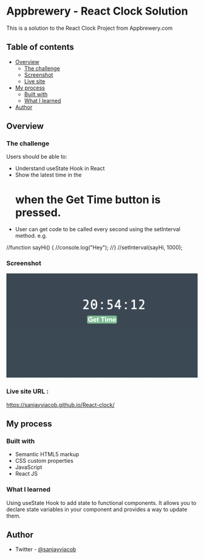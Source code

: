# Appbrewery - React Clock Solution

This is a solution to the React Clock Project from Appbrewery.com

## Table of contents

- [Overview](#overview)
  - [The challenge](#the-challenge)
  - [Screenshot](#screenshot)
  - [Live site](#livesite)
- [My process](#my-process)
  - [Built with](#built-with)
  - [What I learned](#what-i-learned)
- [Author](#author)

## Overview

### The challenge

Users should be able to:

- Understand useState Hook in React
- Show the latest time in the <h1> when the Get Time button is pressed.
- User can get code to be called every second using the setInterval method.
  e.g.

//function sayHi() {
//console.log("Hey");
//}
//setInterval(sayHi, 1000);

### Screenshot

![](./Screenshot.png)

### Live site URL :

https://sanjayvjacob.github.io/React-clock/

## My process

### Built with

- Semantic HTML5 markup
- CSS custom properties
- JavaScript
- React JS

### What I learned

Using useState Hook to add state to functional components. It allows you to declare state variables in your component and provides a way to update them.

## Author

- Twitter - [@sanjayvjacob](https://www.twitter.com/sanjayvjacob)
